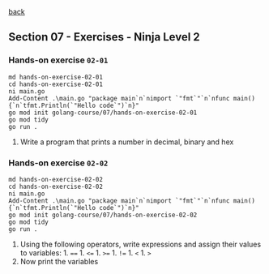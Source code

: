 [back](../LOCAL_NOTES.md)

## Section 07 - Exercises - Ninja Level 2
### Hands-on exercise `02-01`
```
md hands-on-exercise-02-01
cd hands-on-exercise-02-01
ni main.go
Add-Content .\main.go "package main`n`nimport `"fmt`"`n`nfunc main() {`n`tfmt.Println(`"Hello code`")`n}"
go mod init golang-course/07/hands-on-exercise-02-01
go mod tidy
go run .
```
  1. Write a program that prints a number in decimal, binary and hex
### Hands-on exercise `02-02`
```
md hands-on-exercise-02-02
cd hands-on-exercise-02-02
ni main.go
Add-Content .\main.go "package main`n`nimport `"fmt`"`n`nfunc main() {`n`tfmt.Println(`"Hello code`")`n}"
go mod init golang-course/07/hands-on-exercise-02-02
go mod tidy
go run .
```
  1. Using the following operators, write expressions and assign their values to variables:
    1. `==`
    1. `<=`
    1. `>=`
    1. `!=`
    1. `<`
    1. `>`
  1. Now print the variables
